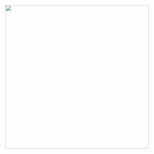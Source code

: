 <p align="center">
  <img src="[https://github.com/omid-sakaki-ghazvini/Deploying-Deep-Learning-Models-with-FastAPI-Docker/blob/master/deepLearning_fastapi_docker.jpg](https://github.com/omid-sakaki-ghazvini/Fine-tuning-a-NLP-model-for-persian-question-answering-and-Building-Custom-Question-Answering-Bot/blob/master/finetuning_qa.jpg)" width="450" height="450">
</p>

